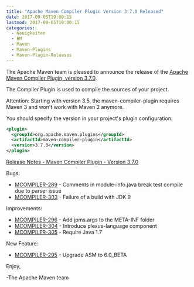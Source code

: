 ```yaml
---
title: "Apache Maven Compiler Plugin Version 3.7.0 Released"
date: 2017-09-05T19:00:15
lastmod: 2017-09-05T19:00:15
categories:
  - Neuigkeiten
  - BM
  - Maven
  - Maven-Plugins
  - Maven-Plugin-Releases
---
```

The Apache Maven team is pleased to announce the release of the 
[Apache Maven Compiler Plugin, version 3.7.0](https://maven.apache.org/plugins/maven-compiler-plugin/).

The Compiler Plugin is used to compile the sources of your project. 

Attention: Starting with version 3.5, the maven-compiler-plugin requires
Maven 3 and won't work with Maven 2 anymore.


You should specify the version in your project's plugin configuration:

```xml
<plugin>
  <groupId>org.apache.maven.plugins</groupId>
  <artifactId>maven-compiler-plugin</artifactId>
  <version>3.7.0</version>
</plugin>
```

<!-- more -->

[Release Notes - Maven Compiler Plugin - Version 3.7.0](https://issues.apache.org/jira/secure/ReleaseNote.jspa?projectId=12317225&version=12341266)

Bugs:

 * [MCOMPILER-289](https://issues.apache.org/jira/browse/MCOMPILER-289) - Comments in module-info.java break test compile due to parser issue
 * [MCOMPILER-303](https://issues.apache.org/jira/browse/MCOMPILER-303) - Failure of a build with JDK 9

Improvements:

 * [MCOMPILER-296](https://issues.apache.org/jira/browse/MCOMPILER-296) - Add jpms.args to the META-INF folder
 * [MCOMPILER-304](https://issues.apache.org/jira/browse/MCOMPILER-304) - Introduce plexus-language component
 * [MCOMPILER-305](https://issues.apache.org/jira/browse/MCOMPILER-305) - Require Java 1.7

New Feature:

 * [MCOMPILER-295](https://issues.apache.org/jira/browse/MCOMPILER-295) - Upgrade ASM to 6.0_BETA

Enjoy,

-The Apache Maven team
